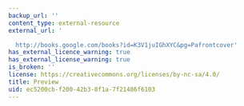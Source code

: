 ```yaml
---
backup_url: ''
content_type: external-resource
external_url: '

  http://books.google.com/books?id=K3V1juIGhXYC&pg=Pafrontcover'
has_external_licence_warning: true
has_external_license_warning: true
is_broken: ''
license: https://creativecommons.org/licenses/by-nc-sa/4.0/
title: Preview
uid: ec5200cb-f200-42b3-8f1a-7f21486f6103
---
```


